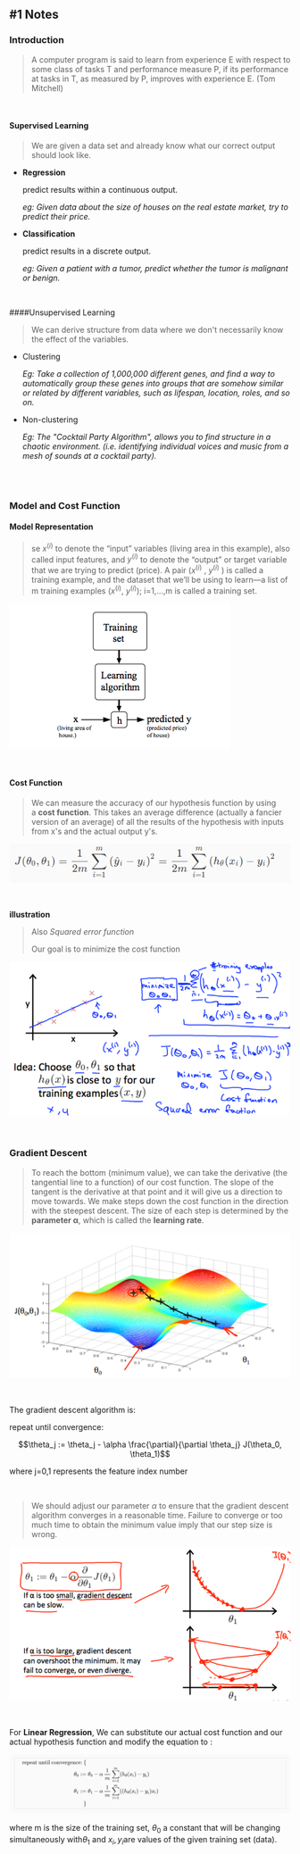 ## #1 Notes

### Introduction

> A computer program is said to learn from experience E with respect to some class of tasks T and performance measure P, if its performance at tasks in T, as measured by P, improves with experience E.  (Tom Mitchell)

<br/>

#### Supervised Learning

> We are given a data set and already know what our correct output should look like.

* **Regression**

  predict results within a continuous output.

  *eg: Given data about the size of houses on the real estate market, try to predict their price.* 

* **Classification**

  predict results in a discrete output. 

  *eg: Given a patient with a tumor, predict whether the tumor is malignant or benign.* 

<br/>

####Unsupervised Learning

> We can derive structure from data where we don't necessarily know the effect of the variables. 

* Clustering

  *Eg: Take a collection of 1,000,000 different genes, and find a way to automatically group these genes into groups that are somehow similar or related by different variables, such as lifespan, location, roles, and so on.*

* Non-clustering

  *Eg: The "Cocktail Party Algorithm", allows you to find structure in a chaotic environment. (i.e. identifying individual voices and music from a mesh of sounds at a cocktail party).*

<br/><br/>



### Model and Cost Function

#### Model Representation

> se $x^{(i)}$ to denote the “input” variables (living area in this example), also called input features, and $y^{(i)}$ to denote the “output” or target variable that we are trying to predict (price). A pair ($x^{(i)}$ , $y^{(i)}$ ) is called a training example, and the dataset that we’ll be using to learn—a list of m training examples ($x^{(i)}$, $y^{(i)}$); i=1,...,m is called a training set.  

![1](img/1.png)

<br/>

#### Cost Function

> We can measure the accuracy of our hypothesis function by using a **cost function**. This takes an average difference (actually a fancier version of an average) of all the results of the hypothesis with inputs from x's and the actual output y's. 

![cost_func](img/cost_func.png)

<br/>

**illustration**

> Also *Squared error function*
>
> Our goal is to minimize the cost function

![cost_func_note](img/cost_func_note.png)



<br/>

### Gradient Descent

> To reach the bottom (minimum value), we can take the derivative (the tangential line to a function) of our cost function. The slope of the tangent is the derivative at that point and it will give us a direction to move towards. We make steps down the cost function in the direction with the steepest descent. The size of each step is determined by the **parameter α**, which is called the **learning rate**. 

![gradient_descent](img/gradient_descent.png)

<br/>

The gradient descent algorithm is:

repeat until convergence:

$$\theta_j := \theta_j - \alpha \frac{\partial}{\partial \theta_j} J(\theta_0, \theta_1)$$

where j=0,1 represents the feature index number

<br/>

> We should adjust our parameter $\alpha$ to ensure that the gradient descent algorithm converges in a reasonable time. Failure to converge or too much time to obtain the minimum value imply that our step size is wrong. 

![learning_rate](img/learning_rate.png)

<br/>

For **Linear Regression**, We can substitute our actual cost function and our actual hypothesis function and modify the equation to : 

![modified_converge](img/modified_converge.png)

where m is the size of the training set, $\theta_0$ a constant that will be changing simultaneously with$ \theta_1$ and $x_{i}, y_{i}$are values of the given training set (data). 